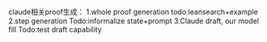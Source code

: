 claude相关proof生成：
1.whole proof generation
todo:leansearch+example
2.step generation 
Todo:informalize state+prompt
3.Claude draft, our model fill
Todo:test draft capability 